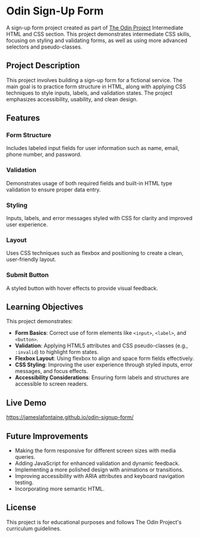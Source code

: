 # Odin Sign-Up Form

A sign-up form project created as part of [The Odin Project](https://www.theodinproject.com/) Intermediate HTML and
CSS section. This project demonstrates intermediate CSS skills, focusing on styling and validating forms, as well as
using more advanced selectors and pseudo-classes.

## Project Description

This project involves building a sign-up form for a fictional service. The main goal is to practice form structure in
HTML, along with applying CSS techniques to style inputs, labels, and validation states.
The project emphasizes accessibility, usability, and clean design.

## Features

### Form Structure

Includes labeled input fields for user information such as name, email, phone number, and password.

### Validation

Demonstrates usage of both required fields and built-in HTML type validation to ensure proper data entry.

### Styling

Inputs, labels, and error messages styled with CSS for clarity and improved user experience.

### Layout

Uses CSS techniques such as flexbox and positioning to create a clean, user-friendly layout.

### Submit Button

A styled button with hover effects to provide visual feedback.

## Learning Objectives

This project demonstrates:

-   **Form Basics**: Correct use of form elements like `<input>`, `<label>`, and `<button>`.
-   **Validation**: Applying HTML5 attributes and CSS pseudo-classes (e.g., `:invalid`) to highlight form states.
-   **Flexbox Layout**: Using flexbox to align and space form fields effectively.
-   **CSS Styling**: Improving the user experience through styled inputs, error messages, and focus effects.
-   **Accessibility Considerations**: Ensuring form labels and structures are accessible to screen readers.

## Live Demo

https://jameslafontaine.github.io/odin-signup-form/

## Future Improvements

-   Making the form responsive for different screen sizes with media queries.
-   Adding JavaScript for enhanced validation and dynamic feedback.
-   Implementing a more polished design with animations or transitions.
-   Improving accessibility with ARIA attributes and keyboard navigation testing.
-   Incorporating more semantic HTML.

## License

This project is for educational purposes and follows The Odin Project's curriculum guidelines.
